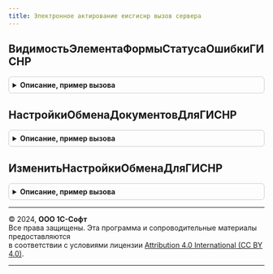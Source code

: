 ```yaml
---
title: Электронное актирование еисгиснр вызов сервера
---
```



## ВидимостьЭлементаФормыСтатусаОшибкиГИСНР
<details style="margin: 1em 0; padding: 0.5em; border: 1px solid #ccc; border-radius: 6px;">

<summary style="font-weight: bold; cursor: pointer;">Описание, пример вызова</summary>

```bsl

// см. ЭлектронноеАктированиеЕИСГИСНР.ВидимостьЭлементаФормыСтатусаОШибкиГИСНР
Функция ВидимостьЭлементаФормыСтатусаОшибкиГИСНР(Знач ОбъектУчета) Экспорт
```

Пример вызова
```bsl
Результат = ЭлектронноеАктированиеЕИСГИСНРВызовСервера.ВидимостьЭлементаФормыСтатусаОшибкиГИСНР(ОбъектУчета) 
```
</details>

## НастройкиОбменаДокументовДляГИСНР
<details style="margin: 1em 0; padding: 0.5em; border: 1px solid #ccc; border-radius: 6px;">

<summary style="font-weight: bold; cursor: pointer;">Описание, пример вызова</summary>

```bsl

// см. ЭлектронноеАктированиеЕИСГИСНР.НастройкиОбменаДокументовДляГИСНР
Функция НастройкиОбменаДокументовДляГИСНР(Знач ДокументыЭДО) Экспорт
```

Пример вызова
```bsl
Результат = ЭлектронноеАктированиеЕИСГИСНРВызовСервера.НастройкиОбменаДокументовДляГИСНР(ДокументыЭДО) 
```
</details>

## ИзменитьНастройкиОбменаДляГИСНР
<details style="margin: 1em 0; padding: 0.5em; border: 1px solid #ccc; border-radius: 6px;">

<summary style="font-weight: bold; cursor: pointer;">Описание, пример вызова</summary>

```bsl

// см. ЭлектронноеАктированиеЕИСГИСНР.ИзменитьНастройкиОбменаДляГИСНР
Процедура ИзменитьНастройкиОбменаДляГИСНР(Знач Организация, Знач ФиксироватьСобытия, Знач ВключатьВидеозапись) Экспорт
```

Пример вызова
```bsl
ЭлектронноеАктированиеЕИСГИСНРВызовСервера.ИзменитьНастройкиОбменаДляГИСНР(Организация, ФиксироватьСобытия, ВключатьВидеозапись) 
```
</details>

---

© 2024, **ООО 1С-Софт**  
Все права защищены. Эта программа и сопроводительные материалы предоставляются  
в соответствии с условиями лицензии [Attribution 4.0 International (CC BY 4.0)](https://creativecommons.org/licenses/by/4.0/legalcode).

---
